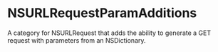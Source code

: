 NSURLRequestParamAdditions
==========================

A category for NSURLRequest that adds the ability to generate a GET request with parameters from an NSDictionary.